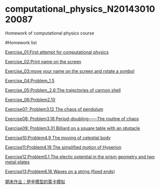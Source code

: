 # computational_physics_N2014301020087
Homework of computational physics course

#Homework list

[Exercise_01:First attempt for computational physics](https://www.zybuluo.com/Guozhongzhi/note/493534)

[Exercise_02:Print name on the screen](https://github.com/Guozhongzhi/Homework-materials/blob/master/README.md)

[Exercise_03:move your name on the screen and rotate a symbol](https://www.zybuluo.com/Guozhongzhi/note/513305)

[Exercise_04:Problem_1.5](https://www.zybuluo.com/Guozhongzhi/note/520852)

[Exercise_05:Problem_2.6:The trajectories of cannon shell](https://www.zybuluo.com/Guozhongzhi/note/533805)

[Exercise_06:Problem2.10](https://www.zybuluo.com/Guozhongzhi/note/542167)

[Exercise07: Problem3.12 The chaos of pendulum](https://www.zybuluo.com/Guozhongzhi/note/549934)

[Exercise08: Problem3.18 Period-doubling——The routine of chaos](https://www.zybuluo.com/Guozhongzhi/note/565435)

[Exercise09: Problem3.31 Billiard on a square table with an obstacle](https://www.zybuluo.com/Guozhongzhi/note/573630) 

[Exercise10:Problem4.9 The moving of celestial body](https://www.zybuluo.com/Guozhongzhi/note/581463)

[Exercise11:Problem4.19 The simplified motion of Hyperion](https://www.zybuluo.com/Guozhongzhi/note/589208)

[Exercise12:Problem5.1 The electic potential in the prism geometry and two metal plates](https://www.zybuluo.com/Guozhongzhi/note/597516)

[Exercise13:Problem6.16 Waves on a string (fixed ends)](https://www.zybuluo.com/Guozhongzhi/note/604941)

[期末作业：伊辛模型的蒙卡模拟](https://www.zybuluo.com/Guozhongzhi/note/622019)
